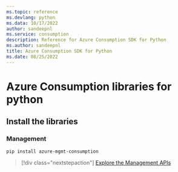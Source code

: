 ```yaml
---
ms.topic: reference
ms.devlang: python
ms.data: 10/17/2022
author: sandeepnl
ms.service: consumption
description: Reference for Azure Consumption SDK for Python
ms.author: sandeepnl
title: Azure Consumption SDK for Python
ms.date: 08/25/2022
---
```

# Azure Consumption libraries for python

## Install the libraries


### Management

```bash
pip install azure-mgmt-consumption
```
> [!div class="nextstepaction"]
> [Explore the Management APIs](/python/api/overview/azure/mgmt-consumption-readme)